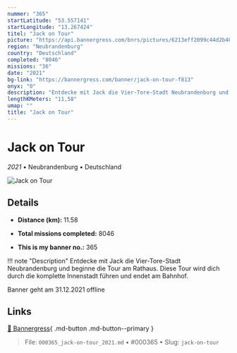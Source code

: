 ```yaml
---
nummer: "365"
startLatitude: "53.557141"
startLongitude: "13.267424"
titel: "Jack on Tour"
picture: "https://api.bannergress.com/bnrs/pictures/6213eff2099c44d2b408fe2017d0166d"
region: "Neubrandenburg"
country: "Deutschland"
completed: "8046"
missions: "36"
date: "2021"
bg-link: "https://bannergress.com/banner/jack-on-tour-f813"
onyx: "0"
description: "Entdecke mit Jack die Vier-Tore-Stadt Neubrandenburg und beginne die Tour am Rathaus. Diese Tour wird dich durch die komplette Innenstadt führen und endet am Bahnhof.\n\nBanner geht am 31.12.2021 offline"
lengthKMeters: "11,58"
umap: ""
title: "Jack on Tour"
---
```

# Jack on Tour

*2021* • Neubrandenburg • Deutschland

![Jack on Tour](https://api.bannergress.com/bnrs/pictures/6213eff2099c44d2b408fe2017d0166d)

## Details
- **Distance (km):** 11.58

- **Total missions completed:** 8046
- **This is my banner no.:** 365


!!! note "Description"
    Entdecke mit Jack die Vier-Tore-Stadt Neubrandenburg und beginne die Tour am Rathaus. Diese Tour wird dich durch die komplette Innenstadt führen und endet am Bahnhof.

Banner geht am 31.12.2021 offline



## Links
[🔗 Bannergress](https://bannergress.com/banner/jack-on-tour-f813){ .md-button .md-button--primary }



> File: `000365_jack-on-tour_2021.md` • #000365 • Slug: `jack-on-tour`
